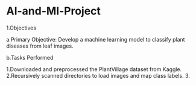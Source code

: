 # AI-and-Ml-Project

1.Objectives

a.Primary Objective: Develop a machine learning model to classify plant diseases from leaf images.

b.Tasks Performed

1.Downloaded and preprocessed the PlantVillage dataset from Kaggle.
2.Recursively scanned directories to load images and map class labels.
3.
